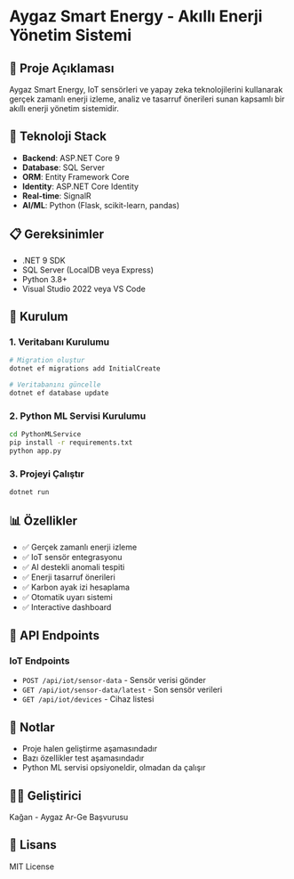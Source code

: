 # Aygaz Smart Energy - Akıllı Enerji Yönetim Sistemi

## 🎯 Proje Açıklaması
Aygaz Smart Energy, IoT sensörleri ve yapay zeka teknolojilerini kullanarak gerçek zamanlı enerji izleme, analiz ve tasarruf önerileri sunan kapsamlı bir akıllı enerji yönetim sistemidir.

## 🔧 Teknoloji Stack
- **Backend**: ASP.NET Core 9
- **Database**: SQL Server
- **ORM**: Entity Framework Core
- **Identity**: ASP.NET Core Identity
- **Real-time**: SignalR
- **AI/ML**: Python (Flask, scikit-learn, pandas)

## 📋 Gereksinimler
- .NET 9 SDK
- SQL Server (LocalDB veya Express)
- Python 3.8+
- Visual Studio 2022 veya VS Code

## 🚀 Kurulum

### 1. Veritabanı Kurulumu
```bash
# Migration oluştur
dotnet ef migrations add InitialCreate

# Veritabanını güncelle
dotnet ef database update
```

### 2. Python ML Servisi Kurulumu
```bash
cd PythonMLService
pip install -r requirements.txt
python app.py
```

### 3. Projeyi Çalıştır
```bash
dotnet run
```

## 📊 Özellikler
- ✅ Gerçek zamanlı enerji izleme
- ✅ IoT sensör entegrasyonu
- ✅ AI destekli anomali tespiti
- ✅ Enerji tasarruf önerileri
- ✅ Karbon ayak izi hesaplama
- ✅ Otomatik uyarı sistemi
- ✅ Interactive dashboard

## 🔌 API Endpoints

### IoT Endpoints
- `POST /api/iot/sensor-data` - Sensör verisi gönder
- `GET /api/iot/sensor-data/latest` - Son sensör verileri
- `GET /api/iot/devices` - Cihaz listesi

## 📝 Notlar
- Proje halen geliştirme aşamasındadır
- Bazı özellikler test aşamasındadır
- Python ML servisi opsiyoneldir, olmadan da çalışır

## 👨‍💻 Geliştirici
Kağan - Aygaz Ar-Ge Başvurusu

## 📄 Lisans
MIT License

